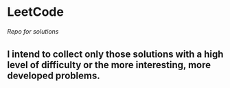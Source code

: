 # LeetCode
###### Repo for solutions

## I intend to collect only those solutions with a high level of difficulty or the more interesting, more developed problems.

